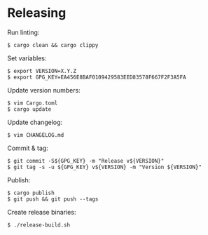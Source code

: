 # Releasing

Run linting:

    $ cargo clean && cargo clippy

Set variables:

    $ export VERSION=X.Y.Z
    $ export GPG_KEY=EA456E8BAF0109429583EED83578F667F2F3A5FA

Update version numbers:

    $ vim Cargo.toml
    $ cargo update

Update changelog:

    $ vim CHANGELOG.md

Commit & tag:

    $ git commit -S${GPG_KEY} -m "Release v${VERSION}"
    $ git tag -s -u ${GPG_KEY} v${VERSION} -m "Version ${VERSION}"

Publish:

    $ cargo publish
    $ git push && git push --tags

Create release binaries:

    $ ./release-build.sh
